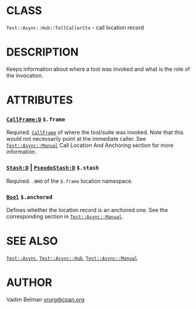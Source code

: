 CLASS
=====

`Test::Async::Hub::TollCallerCtx` - call location record

DESCRIPTION
===========



Keeps information about where a tool was invoked and what is the role of the invocation.

ATTRIBUTES
==========



### [`CallFrame:D`](https://docs.raku.org/type/CallFrame) `$.frame`

Required. [`CallFrame`](https://docs.raku.org/type/CallFrame) of where the tool/suite was invoked. Note that this would not necessarily point at the immediate caller. See [`Test::Async::Manual`](https://github.com/vrurg/raku-Test-Async/blob/v0.1.3/docs/md/Test/Async/Manual.md) Call Location And Anchoring section for more information.

### [`Stash:D`](https://docs.raku.org/type/Stash) | [`PseudoStash:D`](https://docs.raku.org/type/PseudoStash) `$.stash`

Required. `.WHO` of the `$.frame` location namespace.

### [`Bool`](https://docs.raku.org/type/Bool) `$.anchored`

Defines whether the location record is an anchored one. See the corresponding section in [`Test::Async::Manual`](https://github.com/vrurg/raku-Test-Async/blob/v0.1.3/docs/md/Test/Async/Manual.md).

SEE ALSO
========

[`Test::Async`](https://github.com/vrurg/raku-Test-Async/blob/v0.1.3/docs/md/Test/Async.md), [`Test::Async::Hub`](https://github.com/vrurg/raku-Test-Async/blob/v0.1.3/docs/md/Test/Async/Hub.md), [`Test::Async::Manual`](https://github.com/vrurg/raku-Test-Async/blob/v0.1.3/docs/md/Test/Async/Manual.md)

AUTHOR
======

Vadim Belman <vrurg@cpan.org>

